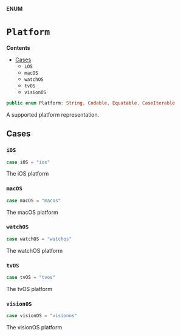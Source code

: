 **ENUM**

# `Platform`

**Contents**

- [Cases](#cases)
  - `iOS`
  - `macOS`
  - `watchOS`
  - `tvOS`
  - `visionOS`

```swift
public enum Platform: String, Codable, Equatable, CaseIterable
```

A supported platform representation.

## Cases
### `iOS`

```swift
case iOS = "ios"
```

The iOS platform

### `macOS`

```swift
case macOS = "macos"
```

The macOS platform

### `watchOS`

```swift
case watchOS = "watchos"
```

The watchOS platform

### `tvOS`

```swift
case tvOS = "tvos"
```

The tvOS platform

### `visionOS`

```swift
case visionOS = "visionos"
```

The visionOS platform
